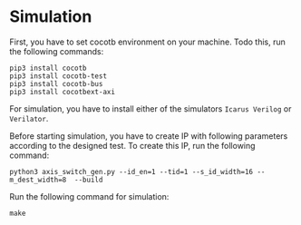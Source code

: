 # Simulation  
First, you have to set cocotb environment on your machine. Todo this, run the following commands:
```
pip3 install cocotb
pip3 install cocotb-test
pip3 install cocotb-bus
pip3 install cocotbext-axi
```

For simulation, you have to install either of the simulators `Icarus Verilog` or `Verilator`.

Before starting simulation, you have to create IP with following parameters according to the designed test. To create this IP, run the following command:
```
python3 axis_switch_gen.py --id_en=1 --tid=1 --s_id_width=16 --m_dest_width=8  --build
```

Run the following command for simulation:
```
make
```  